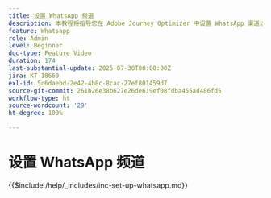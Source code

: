 ```yaml
---
title: 设置 WhatsApp 频道
description: 本教程将指导您在 Adobe Journey Optimizer 中设置 WhatsApp 渠道以启用实时业务消息。
feature: Whatsapp
role: Admin
level: Beginner
doc-type: Feature Video
duration: 174
last-substantial-update: 2025-07-30T00:00:00Z
jira: KT-18660
exl-id: 5c6daebd-2e42-4b8c-8cac-27ef801459d7
source-git-commit: 261b26e38b627e26de619ef08fdba455ad486fd5
workflow-type: ht
source-wordcount: '29'
ht-degree: 100%

---
```


# 设置 WhatsApp 频道

{{$include /help/_includes/inc-set-up-whatsapp.md}}